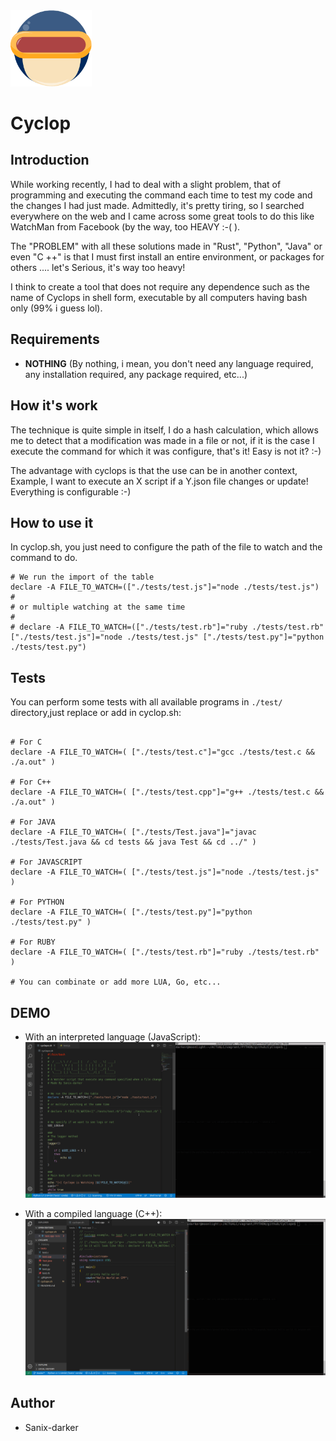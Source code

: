 
<img src="./images/logo.png" width="130">

# Cyclop

## Introduction

While working recently, I had to deal with a slight problem, that of programming and executing the command each time to test my code and the changes I had just made. Admittedly, it's pretty tiring, so I searched everywhere on the web and I came across some great tools to do this like WatchMan from Facebook (by the way, too HEAVY :-( ).

The "PROBLEM" with all these solutions made in "Rust", "Python", "Java" or even "C ++" is that I must first install an entire environment, or packages for others .... let's Serious, it's way too heavy!

I think to create a tool that does not require any dependence such as the name of Cyclops in shell form, executable by all computers having bash only (99% i guess lol).

## Requirements

- **NOTHING** (By nothing, i mean, you don't need any language required, any installation required, any package required, etc...)

## How it's work

The technique is quite simple in itself, I do a hash calculation, which allows me to detect that a modification was made in a file or not, if it is the case I execute the command for which it was configure, that's it!
Easy is not it? :-)

The advantage with cyclops is that the use can be in another context, Example, I want to execute an X script if a Y.json file changes or update! Everything is configurable :-)


## How to use it

In cyclop.sh, you just need to configure the path of the file to watch and the command to do.

```shell
# We run the import of the table
declare -A FILE_TO_WATCH=(["./tests/test.js"]="node ./tests/test.js")
#
# or multiple watching at the same time
#
# declare -A FILE_TO_WATCH=(["./tests/test.rb"]="ruby ./tests/test.rb" ["./tests/test.js"]="node ./tests/test.js" ["./tests/test.py"]="python ./tests/test.py")
```

## Tests

You can perform some tests with all available programs in `./test/` directory,just replace or add in cyclop.sh:

```shell

# For C
declare -A FILE_TO_WATCH=( ["./tests/test.c"]="gcc ./tests/test.c && ./a.out" )

# For C++
declare -A FILE_TO_WATCH=( ["./tests/test.cpp"]="g++ ./tests/test.c && ./a.out" )

# For JAVA
declare -A FILE_TO_WATCH=( ["./tests/Test.java"]="javac ./tests/Test.java && cd tests && java Test && cd ../" )

# For JAVASCRIPT
declare -A FILE_TO_WATCH=( ["./tests/test.js"]="node ./tests/test.js" )

# For PYTHON
declare -A FILE_TO_WATCH=( ["./tests/test.py"]="python ./tests/test.py" )

# For RUBY
declare -A FILE_TO_WATCH=( ["./tests/test.rb"]="ruby ./tests/test.rb" )

# You can combinate or add more LUA, Go, etc...

```


## DEMO

- With an interpreted language (JavaScript):
![Demo1](./images/demo.gif)


- With a compiled language (C++):
![Demo2](./images/demo2.gif)


## Author

- Sanix-darker